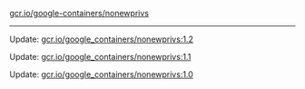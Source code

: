 [gcr.io/google-containers/nonewprivs](https://hub.docker.com/r/cruse/nonewprivs/tags/) 

----
Update: [gcr.io/google_containers/nonewprivs:1.2](https://hub.docker.com/r/cruse/nonewprivs/tags/)

Update: [gcr.io/google_containers/nonewprivs:1.1](https://hub.docker.com/r/cruse/nonewprivs/tags/)

Update: [gcr.io/google_containers/nonewprivs:1.0](https://hub.docker.com/r/cruse/nonewprivs/tags/)

